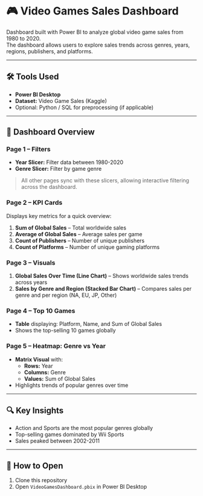 # 🎮 Video Games Sales Dashboard

Dashboard built with Power BI to analyze global video game sales from 1980 to 2020.  
The dashboard allows users to explore sales trends across genres, years, regions, publishers, and platforms.

---

## 🛠️ Tools Used
- **Power BI Desktop**  
- **Dataset:** Video Game Sales (Kaggle)  
- Optional: Python / SQL for preprocessing (if applicable)

---

## 📄 Dashboard Overview

### **Page 1 – Filters**
- **Year Slicer:** Filter data between 1980-2020  
- **Genre Slicer:** Filter by game genre  
> All other pages sync with these slicers, allowing interactive filtering across the dashboard.

### **Page 2 – KPI Cards**
Displays key metrics for a quick overview:
1. **Sum of Global Sales** – Total worldwide sales  
2. **Average of Global Sales** – Average sales per game  
3. **Count of Publishers** – Number of unique publishers  
4. **Count of Platforms** – Number of unique gaming platforms

### **Page 3 – Visuals**
1. **Global Sales Over Time (Line Chart)** – Shows worldwide sales trends across years  
2. **Sales by Genre and Region (Stacked Bar Chart)** – Compares sales per genre and per region (NA, EU, JP, Other)

### **Page 4 – Top 10 Games**
- **Table** displaying: Platform, Name, and Sum of Global Sales  
- Shows the top-selling 10 games globally

### **Page 5 – Heatmap: Genre vs Year**
- **Matrix Visual** with:  
  - **Rows:** Year  
  - **Columns:** Genre  
  - **Values:** Sum of Global Sales  
- Highlights trends of popular genres over time

---

## 🔍 Key Insights
- Action and Sports are the most popular genres globally  
- Top-selling games dominated by Wii Sports
- Sales peaked between 2002-2011  

---

## 🚀 How to Open
1. Clone this repository  
2. Open `VideoGamesDashboard.pbix` in Power BI Desktop
